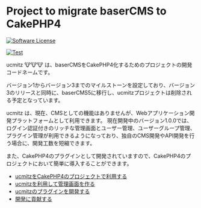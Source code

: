 # Project to migrate baserCMS to CakePHP4

<a href="LICENSE" target="_blank">
    <img alt="Software License" src="https://img.shields.io/badge/license-MIT-brightgreen.svg?style=flat-square">
</a>

[![Test](https://github.com/baserproject/ucmitz/actions/workflows/test.yml/badge.svg?branch=dev)](https://github.com/baserproject/ucmitz/actions/workflows/test.yml)    



ucmitz 🐮🐮🐮 は、baserCMSをCakePHP4化するためのプロジェクトの開発コードネームです。  

バージョン1からバージョン3までのマイルストーンを設定しており、バージョン3のリリースと同時に、baserCMS5に移行し、ucmitzプロジェクトは削除される予定となっています。

ucmitz は、現在、CMSとしての機能はありませんが、Webアプリケーション開発プラットフォームとして利用できます。
現在開発中のバージョン1.0.0では、ログイン認証付きのリッチな管理画面とユーザー管理、ユーザーグループ管理、プラグイン管理が利用できるようになっており、独自のCMS開発やAPI開発を行う場合に、開発工数を短縮できます。

また、CakePHP4のプラグインとして開発されていますので、CakePHP4のプロジェクトにおいて簡単に導入することができます。

- [ucmitzをCakePHP4のプロジェクトで利用する](https://github.com/baserproject/ucmitz/wiki/ucmitz%E3%82%92CakePHP4%E3%81%AE%E3%83%97%E3%83%AD%E3%82%B8%E3%82%A7%E3%82%AF%E3%83%88%E3%81%A7%E5%88%A9%E7%94%A8%E3%81%99%E3%82%8B)
- [ucmitzを利用して管理画面を作る](https://github.com/baserproject/ucmitz/wiki/ucmitz%E3%82%92%E5%88%A9%E7%94%A8%E3%81%97%E3%81%A6%E7%AE%A1%E7%90%86%E7%94%BB%E9%9D%A2%E3%82%92%E4%BD%9C%E3%82%8B)
- [ucmitzのプラグインを開発する](https://github.com/baserproject/ucmitz/wiki/ucmitz%E3%81%AE%E3%83%97%E3%83%A9%E3%82%B0%E3%82%A4%E3%83%B3%E3%82%92%E9%96%8B%E7%99%BA%E3%81%99%E3%82%8B)
- [開発に貢献する](https://github.com/baserproject/ucmitz/blob/dev/.github/CONTRIBUTING.md)
